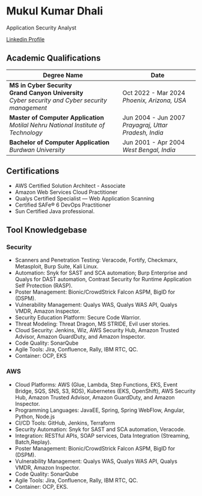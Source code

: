 # Mukul Kumar Dhali
Application Security Analyst

[Linkedin Profile](https://www.linkedin.com/in/m75452/)

## Academic Qualifications


| Degree Name | Date |
|----|------|
| **MS in Cyber Security <br> Grand Canyon University** <br> _Cyber security and Cyber security management_ | Oct 2022 - Mar 2024 <br> _Phoenix, Arizona, USA_|
| **Master of Computer Application** <br>  _Motilal Nehru National Institute of Technology_ | Jun 2004 - Jun 2007 <br> _Prayagraj, Uttar Pradesh, India_ |
| **Bachelor of Computer Application** <br> _Burdwan University_ | Jun 2001 - Apr 2004 <br> _West Bengal, India_|

## Certifications

* AWS Certified Solution Architect - Associate
* Amazon Web Services Cloud Practitioner
* Qualys Certified Specialist — Web Application Scanning
* Certified SAFe® 6 DevOps Practitioner
* Sun Certified Java professional.

## Tool Knowledgebase
### Security
* Scanners and Penetration Testing: Veracode, Fortify, Checkmarx, Metasploit, Burp Suite, Kali Linux.
* Automation: Snyk for SAST and SCA automation; Burp Enterprise and Qualys for DAST automation, Contrast Security for Runtime Application Self Protection (RASP).
* Poster Management: Bionic/CrowdStrick Falcon ASPM, BigID for (DSPM).
* Vulnerability Management: Qualys WAS, Qualys WAS API, Qualys VMDR, Amazon Inspector.
* Security Education Platform: Secure Code Warrior.
* Threat Modeling: Threat Dragon, MS STRIDE, Evil user stories.
* Cloud Security: Jenkins, Wiz, AWS Security Hub, Amazon Trusted Advisor, Amazon GuardDuty, and Amazon Inspector.
* Code Quality: SonarQube
* Agile Tools: Jira, Confluence, Rally, IBM RTC, QC.
* Container: OCP, EKS

### AWS
* Cloud Platforms: AWS (Glue, Lambda, Step Functions, EKS, Event Bridge, SQS, SNS, S3, RDS), Kubernetes (EKS, OpenShift), AWS Security Hub, Amazon Trusted Advisor, Amazon GuardDuty, and Amazon Inspector.
* Programming Languages: JavaEE, Spring, Spring WebFlow, Angular, Python, Node.js
* CI/CD Tools: GitHub, Jenkins, Terraform
* Security Automation: Snyk for SAST and SCA automation, Veracode.
* Integration: RESTful APIs, SOAP services, Data Integration (Streaming, Batch,Replay).
* Poster Management: Bionic/CrowdStrick Falcon ASPM, BigID for (DSPM).
* Vulnerability Management: Qualys WAS, Qualys WAS API, Qualys VMDR, Amazon Inspector.
* Code Quality: SonarQube
* Agile Tools: Jira, Confluence, Rally, IBM RTC, QC.
* Container: OCP, EKS.





